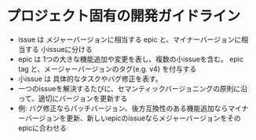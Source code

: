 # プロジェクト固有の開発ガイドライン
- issue は メジャーバージョンに相当する epic と、マイナーバージョンに相当する 小issueに分ける
- epic は 1つの大きな機能追加や変更を表し、複数の小issueを含む。 epic tag と、メージャーバージョンのタグ(e.g. v4) を付与する
- 小issue は 具体的なタスクやバグ修正を表す。
- 一つのissueを解決するたびに、セマンティックバージョニングの原則に沿って、適切にバージョンを更新する
- 例: バグ修正ならパッチバージョン、後方互換性のある機能追加ならマイナーバージョンを更新、新しいepicのissueならメジャーバージョンをそのepicに合わせる
